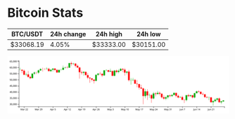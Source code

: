 # Bitcoin Stats

BTC/USDT|24h change|24h high|24h low|
|---|---|---|---|
|$33068.19|4.05%|$33333.00|$30151.00|

<img src="./chart.svg">
